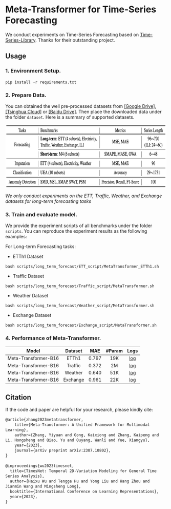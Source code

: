 # Meta-Transformer for Time-Series Forecasting

We conduct experiments on Time-Series Forecasting based on [Time-Series-Library](https://github.com/thuml/Time-Series-Library). Thanks for their outstanding project.
## Usage

### 1. Environment Setup.

```
pip install -r requirements.txt
```

###  2. Prepare Data. 
You can obtained the well pre-processed datasets from [[Google Drive]](https://drive.google.com/drive/folders/13Cg1KYOlzM5C7K8gK8NfC-F3EYxkM3D2?usp=sharing), [[Tsinghua Cloud]](https://cloud.tsinghua.edu.cn/f/84fbc752d0e94980a610/) or [[Baidu Drive]](https://pan.baidu.com/s/1r3KhGd0Q9PJIUZdfEYoymg?pwd=i9iy). Then place the downloaded data under the folder `dataset`. Here is a summary of supported datasets.

<p align="center">
<img src=".\pic\dataset.png" height = "200" alt="" align=center />
</p>

*We only conduct experiments on the ETT, Traffic, Weather, and Exchange datasets for long-term forecasting tasks*

### 3. Train and evaluate model. 
We provide the experiment scripts of all benchmarks under the folder `scripts`. You can reproduce the experiment results as the following examples:

For Long-term Forecasting tasks:
* ETTh1 Dataset
```
bash scripts/long_term_forecast/ETT_script/MetaTransformer_ETTh1.sh
```
* Traffic Dataset
```
bash scripts/long_term_forecast/Traffic_script/MetaTransformer.sh
```
* Weather Dataset
```
bash scripts/long_term_forecast/Weather_script/MetaTransformer.sh
```
* Exchange Dataset
```
bash scripts/long_term_forecast/Exchange_script/MetaTransformer.sh
```
### 4. Performance of Meta-Transformer.

|      Model      |   Dataset   | MAE | #Param |                                               Logs                                                |
| :------------: | :----------: | :----------------------: | :----: | :---------------------------------------------------------------------------------------------------: |
| Meta-Transformer-B16  | ETTh1  |         0.797          |  19K  |   [log](https://drive.google.com/file/d/16Qad-t_C4s1zqeIPTtskO71bHCl2uyZ-/view?usp=drive_link)    |
| Meta-Transformer-B16  | Traffic |         0.372          |  2M  |   [log](https://drive.google.com/file/d/16Qad-t_C4s1zqeIPTtskO71bHCl2uyZ-/view?usp=drive_link)   |
| Meta-Transformer-B16  | Weather |         0.640          |  51K  |   [log](https://drive.google.com/file/d/16Qad-t_C4s1zqeIPTtskO71bHCl2uyZ-/view?usp=drive_link)   |
| Meta-Transformer-B16  | Exchange |         0.961         |  22K  |   [log](https://drive.google.com/file/d/16Qad-t_C4s1zqeIPTtskO71bHCl2uyZ-/view?usp=drive_link)   |


## Citation

If the code and paper are helpful for your research, please kindly cite:

```
@article{zhang2023metatransformer,
    title={Meta-Transformer: A Unified Framework for Multimodal Learning}, 
    author={Zhang, Yiyuan and Gong, Kaixiong and Zhang, Kaipeng and Li, Hongsheng and Qiao, Yu and Ouyang, Wanli and Yue, Xiangyu},
    year={2023},
    journal={arXiv preprint arXiv:2307.10802},
}

@inproceedings{wu2023timesnet,
  title={TimesNet: Temporal 2D-Variation Modeling for General Time Series Analysis},
  author={Haixu Wu and Tengge Hu and Yong Liu and Hang Zhou and Jianmin Wang and Mingsheng Long},
  booktitle={International Conference on Learning Representations},
  year={2023},
}
```
